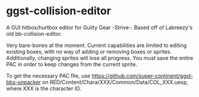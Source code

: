 # ggst-collision-editor
A GUI hitbox/hurtbox editor for Guilty Gear -Strive-. Based off of Labreezy's old bb-collision-editor. 

Very bare-bones at the moment. Current capabilities are limited to editing existing boxes, with no way of adding or removing boxes or sprites. Additionally, changing sprites will lose all progress. You must save the entire PAC in order to keep changes from the current sprite.

To get the necessary PAC file, use https://github.com/super-continent/ggst-bbs-unpacker on RED/Content/Chara/XXX/Common/Data/COL_XXX.uexp, where XXX is the character ID.
